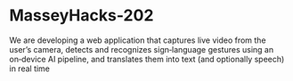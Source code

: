 # MasseyHacks-202

We are developing a web application that captures live video from the user’s camera, detects and recognizes 
sign‑language gestures using an on‑device AI pipeline, and translates them into text (and optionally speech) in real time
